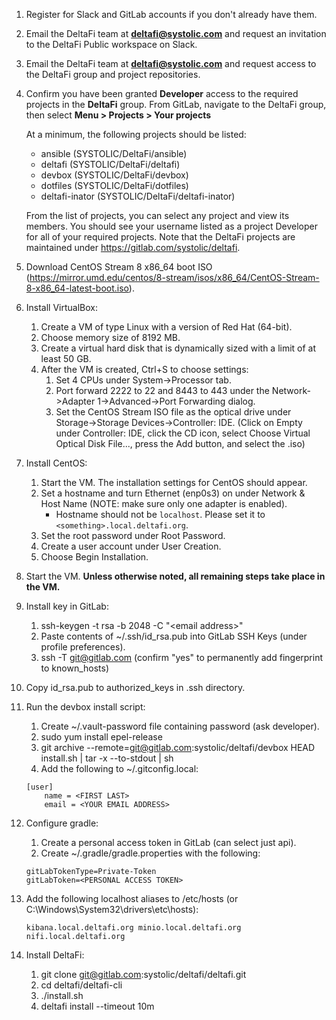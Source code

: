 1. Register for Slack and GitLab accounts if you don't already have them.

2. Email the DeltaFi team at **deltafi@systolic.com** and request an invitation to the DeltaFi Public workspace on Slack.

3. Email the DeltaFi team at **deltafi@systolic.com** and request access to the DeltaFi group and project repositories.

4. Confirm you have been granted **Developer** access to the required projects in the **DeltaFi** group.  From GitLab, navigate to the DeltaFi group, then select **Menu > Projects > Your projects**

     At a minimum, the following projects should be listed:
    - ansible (SYSTOLIC/DeltaFi/ansible)
    - deltafi (SYSTOLIC/DeltaFi/deltafi)
    - devbox (SYSTOLIC/DeltaFi/devbox)
    - dotfiles (SYSTOLIC/DeltaFi/dotfiles)
    - deltafi-inator (SYSTOLIC/DeltaFi/deltafi-inator)

    From the list of projects, you can select any project and view its members. You should see your username listed as a project Developer for all of your required projects.  Note that the DeltaFi projects are maintained under https://gitlab.com/systolic/deltafi.

5. Download CentOS Stream 8 x86_64 boot ISO (https://mirror.umd.edu/centos/8-stream/isos/x86_64/CentOS-Stream-8-x86_64-latest-boot.iso).
6. Install VirtualBox:
   1. Create a VM of type Linux with a version of Red Hat (64-bit).
   2. Choose memory size of 8192 MB.
   3. Create a virtual hard disk that is dynamically sized with a limit of at least 50 GB.
   4. After the VM is created, Ctrl+S to choose settings:
       1. Set 4 CPUs under System->Processor tab.
       2. Port forward 2222 to 22 and 8443 to 443 under the Network->Adapter 1->Advanced->Port Forwarding dialog.
       3. Set the CentOS Stream ISO file as the optical drive under Storage->Storage Devices->Controller: IDE. (Click on Empty under Controller: IDE, click the CD icon, select Choose Virtual Optical Disk File..., press the Add button, and select the .iso)

7. Install CentOS:
   1. Start the VM. The installation settings for CentOS should appear.
   2. Set a hostname and turn Ethernet (enp0s3) on under Network & Host Name (NOTE: make sure only one adapter is enabled).
      - Hostname should not be `localhost`. Please set it to `<something>.local.deltafi.org`.
   3. Set the root password under Root Password.
   4. Create a user account under User Creation.
   5. Choose Begin Installation.

8. Start the VM. **Unless otherwise noted, all remaining steps take place in the VM.**

9. Install key in GitLab:
   1. ssh-keygen -t rsa -b 2048 -C "\<email address>"
   2. Paste contents of ~/.ssh/id_rsa.pub into GitLab SSH Keys (under profile preferences).
   3. ssh -T git@gitlab.com (confirm "yes" to permanently add fingerprint to known_hosts)

10. Copy id_rsa.pub to authorized_keys in .ssh directory.

11. Run the devbox install script:
    1. Create ~/.vault-password file containing password (ask developer).
    2. sudo yum install epel-release
    3. git archive --remote=git@gitlab.com:systolic/deltafi/devbox HEAD install.sh | tar -x --to-stdout | sh
    4. Add the following to ~/.gitconfig.local:
    ```
    [user]
        name = <FIRST LAST>
        email = <YOUR EMAIL ADDRESS>

12. Configure gradle:
    1. Create a personal access token in GitLab (can select just api).
    2. Create ~/.gradle/gradle.properties with the following:
    ```
    gitLabTokenType=Private-Token
    gitLabToken=<PERSONAL ACCESS TOKEN>

13. Add the following localhost aliases to /etc/hosts (or C:\Windows\System32\drivers\etc\hosts):
    ```
    kibana.local.deltafi.org minio.local.deltafi.org nifi.local.deltafi.org

14. Install DeltaFi:
    1. git clone git@gitlab.com:systolic/deltafi/deltafi.git
    2. cd deltafi/deltafi-cli
    3. ./install.sh
    4. deltafi install --timeout 10m
